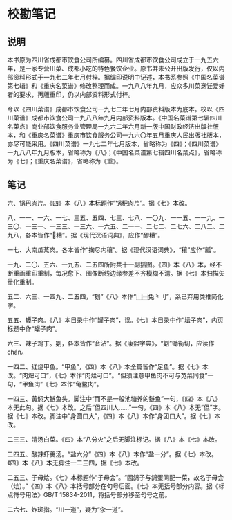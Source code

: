# 校勘笔记

## 说明

本书原为四川省成都市饮食公司所编纂。四川省成都市饮食公司成立于一九五六年，是一家专营川菜、成都小吃的特色餐饮企业。原书并未公开出版发行，仅以内部资料形式于一九七二年七月付梓。据编印说明中记述，本书系参照《中国名菜谱第七辑》和《重庆名菜谱》修改整理而成。一九八八年九月，应众多川菜烹饪爱好者的要求，再版重印，仍以内部资料形式付梓。

今以《四川菜谱》成都市饮食公司一九七二年七月内部资料版本为底本。校以《四川菜谱》成都市饮食公司一九八八年九月内部资料版本。《中国名菜谱第七辑四川名菜点》商业部饮食服务业管理局一九六二年六月新一版中国财政经济出版社版本，和《重庆名菜谱》重庆市饮食服务公司一九六〇年五月重庆人民出版社版本，亦尽可能采用。《四川菜谱》一九七二年七月版本，省略称为《四》；《四川菜谱》一九八八年九月版本，省略称为《八》；《中国名菜谱第七辑四川名菜点》，省略称为《七》；《重庆名菜谱》，省略称为《重》。

## 笔记

六、锅巴肉片。《四》本《八》本标题作“锅粑肉片”。据《七》本改。

八、一一、一六、一七、三五、五四、七三、七八、一〇九、一一五、一一九、一三〇、一三一、一三三、一三六、一六五、二一一、二七二、二七六、二八二、二九八，各本皆作“𫃑糟”。据《现代汉语词典》，应作“醪糟”。

一七、大南瓜蒸肉。各本皆作“掏尽内穰”。据《现代汉语词典》，“穰”应作“瓤”。

一九、二〇、五六、一九五、二五四所附共十一副插图。《四》本《八》本，经不断重画重印重制，每况愈下、图像断线边缘参差不齐模糊不清。据《七》本扫描矢量化重制。

五二、六三、一四九、二五四，“劖”《八》本作“⿰⿱免⺀刂”，系已弃用类推简化字。

五五、罈子肉。《八》本目录中作“罐子肉”，误。《七》本目录中作“坛子肉”，内页标题中作“罎子肉”。

六三、辣子鸡丁。劖，各本皆作“音沾”。据《康熙字典》，“劖”锄衔切，应读作 chán。

一四二、红烧甲鱼。“甲鱼”，《四》本《八》本全篇皆作“足鱼”。据《七》本改。“肉𤆵可口”，《七》本作“肉烂可口”。“但须注意甲鱼肉不可与苋菜同食”一句，“甲鱼肉”《七》本作“龟鳖肉”。

一四三、黃焖大鲢鱼头。脚注中“而不是一般池塘养的鲢鱼”一句，《四》本《八》本无此句。据《七》本改。之后“但四川人……”一句，《四》本《八》本无“但”字。据《七》本改。脚注中“身圆口大”，《四》本《八》本作“身团口大”。据《七》本改。

二三三、清汤白菜。《四》本“八分火”之后无脚注标记。据《八》本《七》本改。

二四五、酸辣虾羹汤。“盐六分”《四》本《八》本作“盐一分”。据《七》本改。《四》本《八》本无脚注一二三四，据《七》本改。

二五三、子母烩。《七》本标题作“子母会”。“因鸽子与鸽蛋同配一菜，故名子母会（烩）。”《四》本《八》本括号部分在句号后面。《七》本无括号部分内容。据《标点符号用法》GB/T 15834-2011，将括号部分移至句号之前。

二六七、炸斑指。“川一道”，疑为“汆一道”。

[modeline1]: # ( vim: set filetype=markdown noautoindent nojoinspaces: )
[modeline2]: # ( vim: set fileencoding=utf-8: )
[modeline3]: # ( vim: set textwidth=78 tabstop=4 shiftwidth=4 softtabstop=4: )

